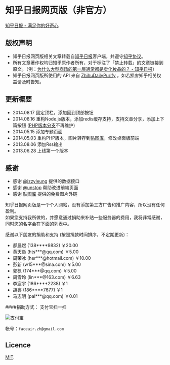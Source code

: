 # 知乎日报网页版（非官方）

[知乎日报 - 满足你的好奇心](http://www.zhihudaily.net)

## 版权声明

* 知乎日报网页版相关文章转载自[知乎日报](http://daily.zhihu.com/)客户端，并遵守[知乎协议](http://www.zhihu.com/terms)。  
* 所有文章著作权均归知乎原作者所有，对于标注了「禁止转载」的文章链接到原文。（例：[为什么大型商场的第一层通常都是卖化妆品的？ - 知乎日报](http://www.zhihudaily.net/story/2096)）  
* 知乎日报网页版所使用的 API 来自 [ZhihuDailyPurify](https://github.com/izzyleung/ZhihuDailyPurify/wiki/%E7%9F%A5%E4%B9%8E%E6%97%A5%E6%8A%A5-API-%E5%88%86%E6%9E%90) ，如若损害知乎相关权益请及时告知。

## 更新概要

* 2014.08.17 固定顶栏，添加回到顶部按钮
* 2014.08.16 重构Node.js版本，添加redis缓存支持，支持文章分享，添加上下篇按钮 ([PHP版本分支](https://github.com/faceair/zhihudaily/tree/PHP)不再维护)
* 2014.05.15 添加专题页面
* 2014.05.03 重构PHP版本，图片转存到[贴图库](http://open.tietuku.com)，修改桌面版前端
* 2013.08.06 添加Rss输出
* 2013.06.28 上线第一个版本

## 感谢

* 感谢 [@izzyleung](https://github.com/izzyleung) 提供的数据接口
* 感谢 [@unstop](https://github.com/unstop) 帮助改进前端页面
* 感谢 [贴图库](http://open.tietuku.com) 提供的免费图片外链

知乎日报网页版是一个个人网站，没有添加第三方广告和推广内容，所以没有任何盈利。  
如果您支持我所做的，并愿意通过捐助来补贴一些服务器的费用，我将非常感谢，同时您的名字会在下面的列表中。

感谢以下朋友的捐助和支持 (按照捐款时间排序，不定期更新)：

* 郝晨煜 (138****9832) ￥20.00
* 黄天燊 (hts***@qq.com) ￥5.00
* 周荣冰 (her***@hotmail.com) ￥10.00
* 彭新 (w15***@sina.com) ￥5.00
* 郭枫 (174***@qq.com) ￥5.00
* 周雪玲 (lin***@163.com) ￥6.63
* 李宸宇 (186****2238) ￥1
* 胡鑫 (186****7677) ￥1
* 马志明 (pal***@qq.com) ￥0.01

####捐助方式：
支付宝扫一扫

![支付宝](http://qiniu-up.qiniudn.com/1ee7372737234b5b2d417ce09f11b24c)


帐号：`faceair.zh@gmail.com`

## Licence

[MIT](license).